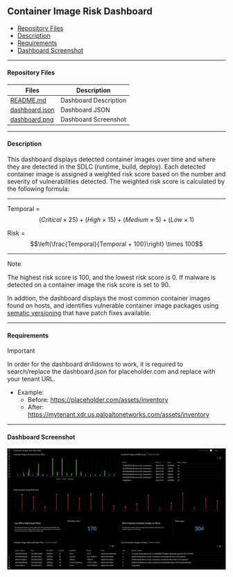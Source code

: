 ## Container Image Risk Dashboard

- [Repository Files](#repository-files)
- [Description](#description)
- [Requirements](#requirements)
- [Dashboard Screenshot](#dashboard-screenshot)

---

#### Repository Files

 | Files |  Description |
 |----|----|
 | [README.md](README.md) | Dashboard Description |
 | [dashboard.json](dashboard.json) | Dashboard JSON |
 | [dashboard.png](dashboard.png) | Dashboard Screenshot |

---

#### Description

This dashboard displays detected container images over time and where they are detected in the SDLC (runtime, build, deploy).
Each detected container image is assigned a weighted risk score based on the number and severity of vulnerabilities detected.
The weighted risk score is calculated by the following formula:

---

Temporal = $$\left(Critical \times 25\right) + \left(High \times 15\right) + \left(Medium \times 5\right) + \left(Low \times 1\right)$$

Risk = $$\left(\frac{Temporal}{Temporal + 100}\right) \times 100$$

---

> [!NOTE]
> The highest risk score is 100, and the lowest risk score is 0. If malware is detected on a container image the risk score is set to 90.

In addtion, the dashboard displays the most common container images found on hosts, and identifies vulnerable container image packages using [sematic versioning](https://semver.org/) that have patch fixes available.

---


#### Requirements

> [!IMPORTANT]
> In order for the dashboard drilldowns to work, it is required to search/replace the dashboard.json for placeholder.com and replace with your tenant URL.
>
> - Example:
>    - Before: https://placeholder.com/assets/inventory
>    - After: https://mytenant.xdr.us.paloaltonetworks.com/assets/inventory

---

#### Dashboard Screenshot

![Dashboard](dashboard.png)